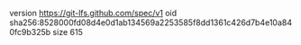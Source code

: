 version https://git-lfs.github.com/spec/v1
oid sha256:8528000fd08d4e0d1ab134569a2253585f8dd1361c426d7b4e10a840fc9b325b
size 615
